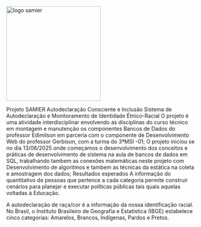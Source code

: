 <img width="250" height="250" alt="logo samier" src="https://github.com/user-attachments/assets/ec09f607-4b50-43e5-b40a-7ac632a47da2" />

Projeto SAMIER
Autodeclaração Consciente e Inclusão
Sistema de Autodeclaração e Monitoramento de Identidade Étnico-Racial
O projeto é uma atividade interdisciplinar envolvendo as disciplinas do curso técnico em montagem e manutenção os componentes Bancos de Dados do professor Edimilson em parceria com o componente de Desenvolvimento Web do professor Gerbison, com a turma do 3ªMSI -01; O projeto iniciou se no dia 13/06/2025 onde começamos o desenvolvimento dos conceitos e práticas de desenvolvimento de sistema na aula de bancos de dados em SQL, trabalhando tambem as conexões matemáticas neste projeto com Desenvolvimento de algoritmos e tambem as técnicas da estática na coleta e amostragem dos dados;
Resultados esperados
A informação do quantitativo de pessoas que pertence a cada categoria permite construir cenários para planejar e executar políticas públicas tais quais aquelas voltadas à Educação.

A autodeclaração de raça/cor é a informação da nossa identificação racial. No Brasil, o Instituto Brasileiro de Geografia e Estatística (IBGE) estabelece cinco categorias: Amarelos, Brancos, Indígenas, Pardos e Pretos. 


